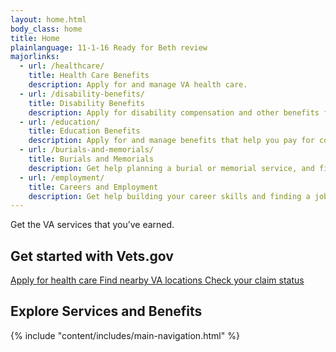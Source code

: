 ```yaml
---
layout: home.html
body_class: home
title: Home
plainlanguage: 11-1-16 Ready for Beth review
majorlinks:
  - url: /healthcare/
    title: Health Care Benefits
    description: Apply for and manage VA health care.
  - url: /disability-benefits/
    title: Disability Benefits
    description: Apply for disability compensation and other benefits for conditions related to your military service.
  - url: /education/
    title: Education Benefits
    description: Apply for and manage benefits that help you pay for college and training programs.
  - url: /burials-and-memorials/
    title: Burials and Memorials
    description: Get help planning a burial or memorial service, and find out how to get survivor and dependent benefits.
  - url: /employment/
    title: Careers and Employment
    description: Get help building your career skills and finding a job.
---
```

<div class="splash--home"> 
  <div class="home-tagline">Get the VA services that you’ve earned.</div>
</div>

<div class="popular-container row">
  <h2 class="va-h-ruled--a">Get started with Vets.gov</h2>
  <div class="row va-flex">   
  <a href="/healthcare/apply/" class="outline-link-block">
    Apply for health care
  </a>

  <a href="/facilities/" class="outline-link-block">
    Find nearby VA locations
  </a>

  <a href="/track-claims/" class="outline-link-block">
    Check your claim status
  </a>
</div>


<div class="main" role="main">
  <h2 class="va-h-ruled--stars">Explore Services and Benefits</h2>

  {% include "content/includes/main-navigation.html" %}
</div>
